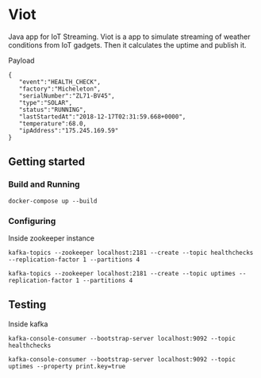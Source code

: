 # Viot

Java app for IoT Streaming.
Viot is a app to simulate streaming of weather conditions
from IoT gadgets. Then it calculates the uptime and publish it.

Payload
```
{  
   "event":"HEALTH_CHECK",
   "factory":"Micheleton",
   "serialNumber":"ZL71-BV45",
   "type":"SOLAR",
   "status":"RUNNING",
   "lastStartedAt":"2018-12-17T02:31:59.668+0000",
   "temperature":68.0,
   "ipAddress":"175.245.169.59"
}
```

## Getting started

### Build and Running

```
docker-compose up --build
```

### Configuring

Inside zookeeper instance

```
kafka-topics --zookeeper localhost:2181 --create --topic healthchecks --replication-factor 1 --partitions 4
```

```
kafka-topics --zookeeper localhost:2181 --create --topic uptimes --replication-factor 1 --partitions 4
```

## Testing

Inside kafka

```
kafka-console-consumer --bootstrap-server localhost:9092 --topic healthchecks
```

```
kafka-console-consumer --bootstrap-server localhost:9092 --topic uptimes --property print.key=true
```

